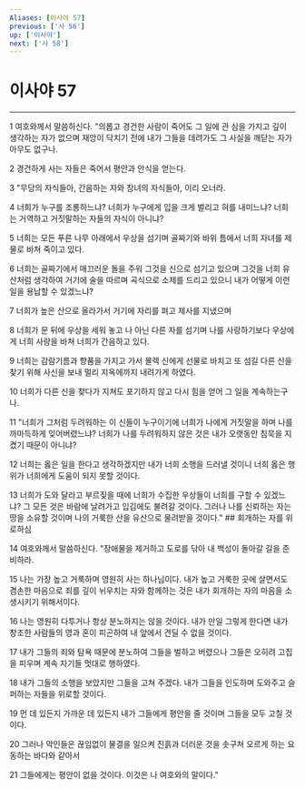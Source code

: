 ```yaml
---
Aliases: [이사야 57]
previous: ['사 56']
up: ['이사야']
next: ['사 58']
---
```

# 이사야 57

***


1 여호와께서 말씀하신다. "의롭고 경건한 사람이 죽어도 그 일에 관 심을 가지고 깊이 생각하는 자가 없으며 재앙이 닥치기 전에 내가 그들을 데려가도 그 사실을 깨닫는 자가 아무도 없구나. 

2 경건하게 사는 자들은 죽어서 평안과 안식을 얻는다. 

3 "무당의 자식들아, 간음하는 자와 창녀의 자식들아, 이리 오너라. 

4 너희가 누구를 조롱하느냐? 너희가 누구에게 입을 크게 벌리고 혀를 내미느냐? 너희는 거역하고 거짓말하는 자들의 자식이 아니냐? 

5 너희는 모든 푸른 나무 아래에서 우상을 섬기며 골짜기와 바위 틈에서 너희 자녀를 제물로 바쳐 죽이고 있다. 

6 너희는 골짜기에서 매끄러운 돌을 주워 그것을 신으로 섬기고 있으며 그것을 너희 유산처럼 생각하여 거기에 술을 따르며 곡식으로 소제를 드리고 있으니 내가 어떻게 이런 일을 용납할 수 있겠느냐? 

7 너희가 높은 산으로 올라가서 거기에 자리를 펴고 제사를 지냈으며 

8 너희가 문 뒤에 우상을 세워 놓고 나 아닌 다른 자를 섬기며 나를 사랑하기보다 우상에게 너희 사랑을 바쳐 너희가 간음하고 있다. 

9 너희는 감람기름과 향품을 가지고 가서 몰렉 신에게 선물로 바치고 또 섬길 다른 신을 찾기 위해 사신을 보내 멀리 지옥에까지 내려가게 하였다. 

10 너희가 다른 신을 찾다가 지쳐도 포기하지 않고 다시 힘을 얻어 그 일을 계속하는구나. 

11 "너희가 그처럼 두려워하는 이 신들이 누구이기에 너희가 나에게 거짓말을 하며 나를 까마득하게 잊어버렸느냐? 너희가 나를 두려워하지 않은 것은 내가 오랫동안 침묵을 지켰기 때문이 아니냐? 

12 너희는 옳은 일을 한다고 생각하겠지만 내가 너희 소행을 드러낼 것이니 너희 옳은 행위가 너희에게 도움이 되지 못할 것이다. 

13 너희가 도와 달라고 부르짖을 때에 너희가 수집한 우상들이 너희를 구할 수 있겠느냐? 그 모든 것은 바람에 날려가고 입김에도 불려갈 것이다. 그러나 나를 신뢰하는 자는 땅을 소유할 것이며 나의 거룩한 산을 유산으로 물려받을 것이다." ## 회개하는 자를 위로하심 

14 여호와께서 말씀하신다. "장애물을 제거하고 도로를 닦아 내 백성이 돌아갈 길을 준비하라. 

15 나는 가장 높고 거룩하며 영원히 사는 하나님이다. 내가 높고 거룩한 곳에 살면서도 겸손한 마음으로 죄를 깊이 뉘우치는 자와 함께하는 것은 내가 회개하는 자의 마음을 소생시키기 위해서이다. 

16 나는 영원히 다투거나 항상 분노하지는 않을 것이다. 내가 만일 그렇게 한다면 내가 창조한 사람들의 영과 혼이 피곤하여 내 앞에서 견딜 수 없을 것이다. 

17 내가 그들의 죄와 탐욕 때문에 분노하여 그들을 벌하고 버렸으나 그들은 오히려 고집을 피우며 계속 자기들 멋대로 행하였다. 

18 내가 그들의 소행을 보았지만 그들을 고쳐 주겠다. 내가 그들을 인도하며 도와주고 슬퍼하는 자들을 위로할 것이다. 

19 먼 데 있든지 가까운 데 있든지 내가 그들에게 평안을 줄 것이며 그들을 모두 고칠 것이다. 

20 그러나 악인들은 끊임없이 물결을 일으켜 진흙과 더러운 것을 솟구쳐 오르게 하는 요동하는 바다와 같아서 

21 그들에게는 평안이 없을 것이다. 이것은 나 여호와의 말이다."

